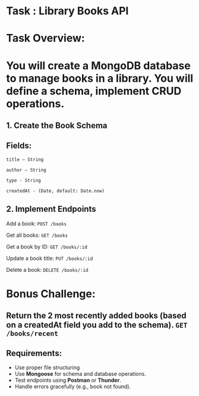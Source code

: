 # Task : Library Books API

# Task Overview:

# You will create a MongoDB database to manage books in a library. You will define a schema, implement CRUD operations.

## 1. Create the Book Schema

## Fields:
`title – String`

`author – String`

`type - String`

`createdAt - (Date, default: Date.now)`

## 2. Implement Endpoints

Add a book: `POST /books`

Get all books: `GET /books`

Get a book by ID: `GET /books/:id`

Update a book title: `PUT /books/:id`

Delete a book: `DELETE /books/:id`

# Bonus Challenge: 
## Return the 2 most recently added books (based on a createdAt field you add to the schema).  `GET /books/recent`

## Requirements:
- Use proper file structuring 
- Use **Mongoose** for schema and database operations.
- Test endpoints using **Postman** or   **Thunder**.
- Handle errors gracefully (e.g., book not found).